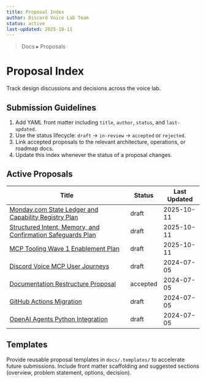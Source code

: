 ```yaml
---
title: Proposal Index
author: Discord Voice Lab Team
status: active
last-updated: 2025-10-11
---
```


<!-- markdownlint-disable-next-line MD041 -->
> Docs ▸ Proposals

# Proposal Index

Track design discussions and decisions across the voice lab.

## Submission Guidelines

1. Add YAML front matter including `title`, `author`, `status`, and `last-updated`.
2. Use the status lifecycle: `draft` → `in-review` → `accepted` or `rejected`.
3. Link accepted proposals to the relevant architecture, operations, or roadmap docs.
4. Update this index whenever the status of a proposal changes.

## Active Proposals

| Title | Status | Last Updated |
| --- | --- | --- |
| [Monday.com State Ledger and Capability Registry Plan](phase04-monday-state-ledger-capability-registry-plan.md) | draft | 2025-10-11 |
| [Structured Intent, Memory, and Confirmation Safeguards Plan](phase03-structured-intent-memory-confirmation-plan.md) | draft | 2025-10-11 |
| [MCP Tooling Wave 1 Enablement Plan](phase02-mcp-tooling-wave1-plan.md) | draft | 2025-10-11 |
| [Discord Voice MCP User Journeys](discord-voice-mcp-user-journeys.md) | draft | 2024-07-05 |
| [Documentation Restructure Proposal](documentation-restructure.md) | accepted | 2024-07-05 |
| [GitHub Actions Migration](github-actions-migration.md) | draft | 2024-07-05 |
| [OpenAI Agents Python Integration](openai-agents-python-integration.md) | draft | 2024-07-05 |

## Templates

Provide reusable proposal templates in `docs/.templates/` to accelerate future submissions. Include
front matter scaffolding and suggested sections (overview, problem statement, options, decision).
